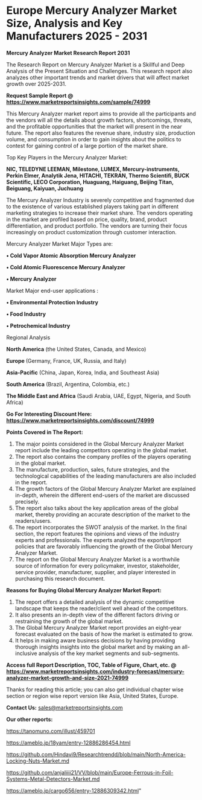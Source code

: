 # Europe Mercury Analyzer Market Size, Analysis and Key Manufacturers 2025 - 2031

<strong>Mercury Analyzer Market Research Report 2031</strong>

The Research Report on Mercury Analyzer Market is a Skillful and Deep Analysis of the Present Situation and Challenges. This research report also analyzes other important trends and market drivers that will affect market growth over 2025-2031.

<strong>Request Sample Report @ <a href=https://www.marketreportsinsights.com/sample/74999>https://www.marketreportsinsights.com/sample/74999</a></strong>

This Mercury Analyzer market report aims to provide all the participants and the vendors will all the details about growth factors, shortcomings, threats, and the profitable opportunities that the market will present in the near future. The report also features the revenue share, industry size, production volume, and consumption in order to gain insights about the politics to contest for gaining control of a large portion of the market share.

Top Key Players in the Mercury Analyzer Market:

<strong>NIC, TELEDYNE LEEMAN, Milestone, LUMEX, Mercury-instruments, Perkin Elmer, Analytik Jena, HITACHI, TEKRAN, Thermo Scientifi, BUCK Scientific, LECO Corporation, Huaguang, Haiguang, Beijing Titan, Beiguang, Kaiyuan, Juchuang</strong>

The Mercury Analyzer Industry is severely competitive and fragmented due to the existence of various established players taking part in different marketing strategies to increase their market share. The vendors operating in the market are profiled based on price, quality, brand, product differentiation, and product portfolio. The vendors are turning their focus increasingly on product customization through customer interaction.

Mercury Analyzer Market Major Types are:

<strong>• Cold Vapor Atomic Absorption Mercury Analyzer

• Cold Atomic Fluorescence Mercury Analyzer

• Mercury Analyzer</strong>

Market Major end-user applications :

<strong>• Environmental Protection Industry

• Food Industry

• Petrochemical Industry</strong>

Regional Analysis

</u><strong><b>North America</b></strong> (the United States, Canada, and Mexico)

<strong><b>Europe </b></strong>(Germany, France, UK, Russia, and Italy)

<strong><b>Asia-Pacific</b></strong> (China, Japan, Korea, India, and Southeast Asia)

<strong><b>South America</b></strong> (Brazil, Argentina, Colombia, etc.)

<strong><b>The Middle East and Africa</b></strong> (Saudi Arabia, UAE, Egypt, Nigeria, and South Africa)

<strong>Go For Interesting Discount Here: <a href=https://www.marketreportsinsights.com/discount/74999>https://www.marketreportsinsights.com/discount/74999</a></strong>

<strong>Points Covered in The Report:</strong>
<ol>
  <li>The major points considered in the Global Mercury Analyzer Market report include the leading competitors operating in the global market.</li>
  <li>The report also contains the company profiles of the players operating in the global market.</li>
  <li>The manufacture, production, sales, future strategies, and the technological capabilities of the leading manufacturers are also included in the report.</li>
  <li>The growth factors of the Global Mercury Analyzer Market are explained in-depth, wherein the different end-users of the market are discussed precisely.</li>
  <li>The report also talks about the key application areas of the global market, thereby providing an accurate description of the market to the readers/users.</li>
  <li>The report incorporates the SWOT analysis of the market. In the final section, the report features the opinions and views of the industry experts and professionals. The experts analyzed the export/import policies that are favorably influencing the growth of the Global Mercury Analyzer Market.</li>
  <li>The report on the Global Mercury Analyzer Market is a worthwhile source of information for every policymaker, investor, stakeholder, service provider, manufacturer, supplier, and player interested in purchasing this research document.</li>
</ol>
<strong>Reasons for Buying Global Mercury Analyzer Market Report:</strong>

<ol>
  <li>The report offers a detailed analysis of the dynamic competitive landscape that keeps the reader/client well ahead of the competitors.</li>
  <li>It also presents an in-depth view of the different factors driving or restraining the growth of the global market.</li>
  <li>The Global Mercury Analyzer Market report provides an eight-year forecast evaluated on the basis of how the market is estimated to grow.</li>
  <li>It helps in making aware business decisions by having providing thorough insights insights into the global market and by making an all-inclusive analysis of the key market segments and sub-segments.</li>
</ol>
<strong>Access full Report Description, TOC, Table of Figure, Chart, etc. @ <a href=https://www.marketreportsinsights.com/industry-forecast/mercury-analyzer-market-growth-and-size-2021-74999>https://www.marketreportsinsights.com/industry-forecast/mercury-analyzer-market-growth-and-size-2021-74999</a></strong>


Thanks for reading this article; you can also get individual chapter wise section or region wise report version like Asia, United States, Europe.

<strong>Contact Us:</strong>
sales@marketreportsinsights.com

<strong>Our other reports:</strong>

<a href=https://tanomuno.com/illust/459701>https://tanomuno.com/illust/459701</a>

<a href=https://ameblo.jp/18yam/entry-12886286454.html>https://ameblo.jp/18yam/entry-12886286454.html</a>

<a href=https://github.com/Hindavi9/Researchtrendd/blob/main/North-America-Locking-Nuts-Market.md>https://github.com/Hindavi9/Researchtrendd/blob/main/North-America-Locking-Nuts-Market.md</a>

<a href=https://github.com/anjaliiii21/VV/blob/main/Europe-Ferrous-in-Foil-Systems-Metal-Detectors-Market.md>https://github.com/anjaliiii21/VV/blob/main/Europe-Ferrous-in-Foil-Systems-Metal-Detectors-Market.md</a>

<a href=https://ameblo.jp/cargo656/entry-12886309342.html>https://ameblo.jp/cargo656/entry-12886309342.html</a>"
